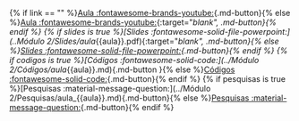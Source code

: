 
{% if link == "" %}[Aula :fontawesome-brands-youtube:](){.md-button}{% else %}[Aula :fontawesome-brands-youtube:](https://youtu.be/{{link}}?list=PLocgY_9IQz_r-qwv6pwiO2EGniGAIt49q){:target="_blank", .md-button}{% endif %}
{% if slides is true %}[Slides :fontawesome-solid-file-powerpoint:](..Módulo 2/Slides/aula_{{aula}}.pdf){:target="_blank", .md-button}{% else %}[Slides :fontawesome-solid-file-powerpoint:](){.md-button}{% endif %}
{% if codigos is true %}[Códigos :fontawesome-solid-code:](../Módulo 2/Códigos/aula_{{aula}}.md){.md-button }{% else %}[Códigos :fontawesome-solid-code:](){.md-button}{% endif %}
{% if pesquisas is true %}[Pesquisas :material-message-question:](../Módulo 2/Pesquisas/aula_{{aula}}.md){.md-button}{% else %}[Pesquisas :material-message-question:](){.md-button}{% endif %}
